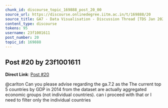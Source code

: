 ```yaml
---
chunk_id: discourse_topic_169888_post_20_00
source_url: https://discourse.onlinedegree.iitm.ac.in/t/169888/20
source_title: GA7 - Data Visualisation - Discussion Thread [TDS Jan 2025]
content_type: discourse
tokens: 95
username: 23f1001611
post_number: 20
topic_id: 169888
---
```


## Post #20 by 23f1001611

**Direct Link**: [Post #20](https://discourse.onlinedegree.iitm.ac.in/t/169888/20)

@carlton Can you please advise regarding the ga.7.2 as the The current top 5 countries by GDP in 2014 from the dataset are actually aggregated economic groups (not individual countries). can i proceed with that or I need to filter only the individual countries
